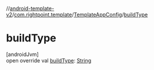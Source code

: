 //[android-template-v2](../../../index.md)/[com.rightpoint.template](../index.md)/[TemplateAppConfig](index.md)/[buildType](build-type.md)

# buildType

[androidJvm]\
open override val [buildType](build-type.md): [String](https://kotlinlang.org/api/latest/jvm/stdlib/kotlin/-string/index.html)
